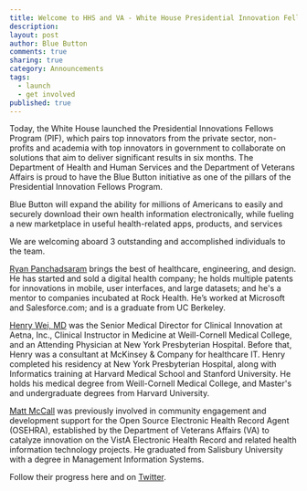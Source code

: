 ```yaml
---
title: Welcome to HHS and VA - White House Presidential Innovation Fellows
description: 
layout: post
author: Blue Button
comments: true
sharing: true
category: Announcements
tags: 
  - launch
  - get involved
published: true
---
```


Today, the White House launched the Presidential Innovations Fellows Program (PIF), which pairs top innovators from the private sector, non-profits and academia with top innovators in government to collaborate on solutions that aim to deliver significant results in six months. The Department of Health and Human Services and the Department of Veterans Affairs is proud to have the Blue Button initiative as one of the pillars of the Presidential Innovation Fellows Program.

Blue Button will expand the ability for millions of Americans to easily and securely download their own health information electronically, while fueling a new marketplace in useful health-related apps, products, and services

We are welcoming aboard 3 outstanding and accomplished individuals to the team.

[Ryan Panchadsaram](http://www.twitter.com/rypan) brings the best of healthcare, engineering, and design. He has started and sold a digital health company; he holds multiple patents for innovations in mobile, user interfaces, and large datasets; and he's a mentor to companies incubated at Rock Health. He’s worked at Microsoft and Salesforce.com; and is a graduate from UC Berkeley.

[Henry Wei, MD](http://twitter.com/henryweimd) was the Senior Medical Director for Clinical Innovation at Aetna, Inc., Clinical Instructor in Medicine at Weill-Cornell Medical College, and an Attending Physician at New York Presbyterian Hospital. Before that, Henry was a consultant at McKinsey & Company for healthcare IT. Henry completed his residency at New York Presbyterian Hospital, along with Informatics training at Harvard Medical School and Stanford University. He holds his medical degree from Weill-Cornell Medical College, and Master's and undergraduate degrees from Harvard University.

[Matt McCall](http://twitter.com/mmccall625) was previously involved in community engagement and development support for the Open Source Electronic Health Record Agent (OSEHRA), established by the Department of Veterans Affairs (VA) to catalyze innovation on the VistA Electronic Health Record and related health information technology projects. He graduated from Salisbury University with a degree in Management Information Systems.

Follow their progress here and on [Twitter](http://twitter.com/projectbluebtn).